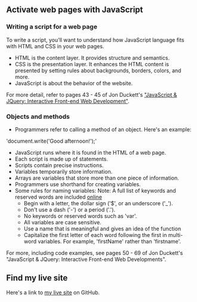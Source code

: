 ## Activate web pages with JavaScript

### Writing a script for a web page
To write a script, you'll want to understand how JavaScript language fits with HTML and CSS in your web pages.
- HTML is the content layer. It provides structure and semantics.
- CSS is the presentation layer. It enhances the HTML content is presented by setting rules about backgrounds, borders, colors, and more. 
- JavaScript is about the behavior of the website. 

For more detail, refer to pages 43 - 45 of Jon Duckett's ["JavaScript &amp; JQuery: Interactive Front-end Web Development"](http://javascriptbook.com/).

### Objects and methods
- Programmers refer to calling a method of an object. Here's an example:

'document.write('Good afternoon!');'

- JavaScript runs where it is found in the HTML of a web page.
- Each script is made up of statements.
- Scripts contain precise instructions. 
- Variables temporarily store information.
- Arrays are variables that store more than one piece of information.
- Programmers use shorthand for creating variables.
- Some rules for naming variables:
Note: A full list of keywords and reserved words are included [online](http://javascriptbook.com/)
  - Begin with a letter, the dollar sign ('$', or an underscore ('_').
  - Don't use a dash ('-') or a period ('.').
  - No keywords or reserved words such as 'var'.
  - All variables are case sensitive.
  - Use a name that is meaningful and gives an idea of the function
  - Capitalize the first letter of each word following the first in multi-word variables. For example, 'firstName' rather than 'firstname'.

For more, including code examples, see pages 50 - 69 of Jon Duckett's "JavaScript &amp; JQuery: Interactive Front-end Web Developments".

## Find my live site
Here's a link to [my live site](https://dbgrvll.github.io/learning-journal/) on GitHub.


